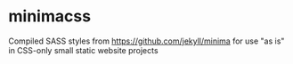 # minimacss
Compiled SASS styles from https://github.com/jekyll/minima for use "as is" in CSS-only small static website projects
